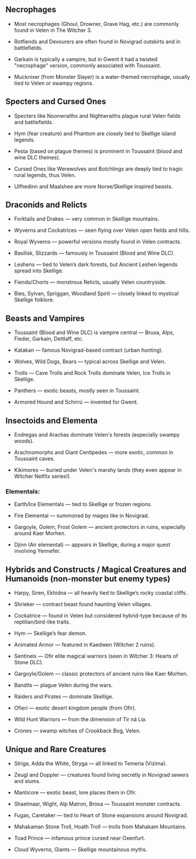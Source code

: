 ## Necrophages

- Most necrophages (Ghoul, Drowner, Grave Hag, etc.) are commonly found in Velen in The Witcher 3.

- Rotfiends and Devourers are often found in Novigrad outskirts and in battlefields.

- Garkain is typically a vampire, but in Gwent it had a twisted "necrophage" version, commonly associated with Toussaint.

- Mucknixer (from Monster Slayer) is a water-themed necrophage, usually tied to Velen or swampy regions.


## Specters and Cursed Ones

- Specters like Noonwraiths and Nightwraiths plague rural Velen fields and battlefields.

- Hym (fear creature) and Phantom are closely tied to Skellige island legends.

- Pesta (based on plague themes) is prominent in Toussaint (blood and wine DLC themes).

- Cursed Ones like Werewolves and Botchlings are deeply tied to tragic rural legends, thus Velen.

- Ulfhedinn and Maalshee are more Norse/Skellige inspired beasts.


## Draconids and Relicts

- Forktails and Drakes — very common in Skellige mountains.

- Wyverns and Cockatrices — seen flying over Velen open fields and hills.

- Royal Wyverns — powerful versions mostly found in Velen contracts.

- Basilisk, Slizzards — famously in Toussaint (Blood and Wine DLC).

- Leshens — tied to Velen’s dark forests, but Ancient Leshen legends spread into Skellige.

- Fiends/Chorts — monstrous Relicts, usually Velen countryside.

- Bies, Sylvan, Spriggan, Woodland Spirit — closely linked to mystical Skellige folklore.

## Beasts and Vampires

- Toussaint (Blood and Wine DLC) is vampire central — Bruxa, Alps, Fleder, Garkain, Dettlaff, etc.

- Katakan — famous Novigrad-based contract (urban hunting).

- Wolves, Wild Dogs, Bears — typical across Skellige and Velen.

- Trolls — Cave Trolls and Rock Trolls dominate Velen, Ice Trolls in Skellige.

- Panthers — exotic beasts, mostly seen in Toussaint.

- Armored Hound and Schirrú — invented for Gwent.

## Insectoids and Elementa

- Endregas and Arachas dominate Velen's forests (especially swampy woods).

- Arachnomorphs and Giant Centipedes — more exotic, common in Toussaint caves.

- Kikimores — buried under Velen's marshy lands (they even appear in Witcher Netflix series!).

### Elementals:

- Earth/Ice Elementals — tied to Skellige or frozen regions.

- Fire Elemental — summoned by mages like in Novigrad.

- Gargoyle, Golem, Frost Golem — ancient protectors in ruins, especially around Kaer Morhen.

- Djinn (Air elemental) — appears in Skellige, during a major quest involving Yennefer.

## Hybrids and Constructs / Magical Creatures and Humanoids (non-monster but enemy types)

- Harpy, Siren, Ekhidna — all heavily tied to Skellige’s rocky coastal cliffs.

- Shrieker — contract beast found haunting Velen villages.

- Cockatrice — found in Velen but considered hybrid-type because of its reptilian/bird-like traits.

- Hym — Skellige’s fear demon.

- Animated Armor — featured in Kaedwen (Witcher 2 ruins).

- Sentinels — Ofir elite magical warriors (seen in Witcher 3: Hearts of Stone DLC).

- Gargoyle/Golem — classic protectors of ancient ruins like Kaer Morhen.

- Bandits — plague Velen during the wars.

- Raiders and Pirates — dominate Skellige.

- Ofieri — exotic desert kingdom people (from Ofir).

- Wild Hunt Warriors — from the dimension of Tir ná Lia.

- Crones — swamp witches of Crookback Bog, Velen.

## Unique and Rare Creatures

- Striga, Adda the White, Stryga — all linked to Temeria (Vizima).

- Zeugl and Doppler — creatures found living secretly in Novigrad sewers and slums.

- Manticore — exotic beast, lore places them in Ofir.

- Shaelmaar, Wight, Alp Matron, Broxa — Toussaint monster contracts.

- Fugas, Caretaker — tied to Heart of Stone expansions around Novigrad.

- Mahakaman Stone Troll, Hoath Troll — trolls from Mahakam Mountains.

- Toad Prince — infamous prince cursed near Oxenfurt.

- Cloud Wyverns, Giants — Skellige mountainous myths.
